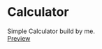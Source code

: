 # Calculator
Simple Calculator build by me.<br>
<a href="https://siddiscrazy.github.io/calculator/">Preview</a>

